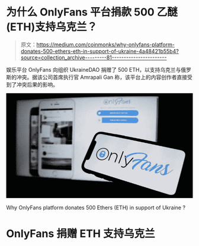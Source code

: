 # 为什么 OnlyFans 平台捐款 500 乙醚(ETH)支持乌克兰？

> 原文：<https://medium.com/coinmonks/why-onlyfans-platform-donates-500-ethers-eth-in-support-of-ukraine-4a48421b55b4?source=collection_archive---------81----------------------->

娱乐平台 OnlyFans 向组织 UkraineDAO 捐赠了 500 ETH，以支持乌克兰与俄罗斯的冲突。据该公司首席执行官 Amrapali Gan 称，该平台上的内容创作者直接受到了冲突后果的影响。

![](img/448c2a7d58a897c97fff333f0fc06681.png)

Why OnlyFans platform donates 500 Ethers (ETH) in support of Ukraine ?

# OnlyFans 捐赠 ETH 支持乌克兰